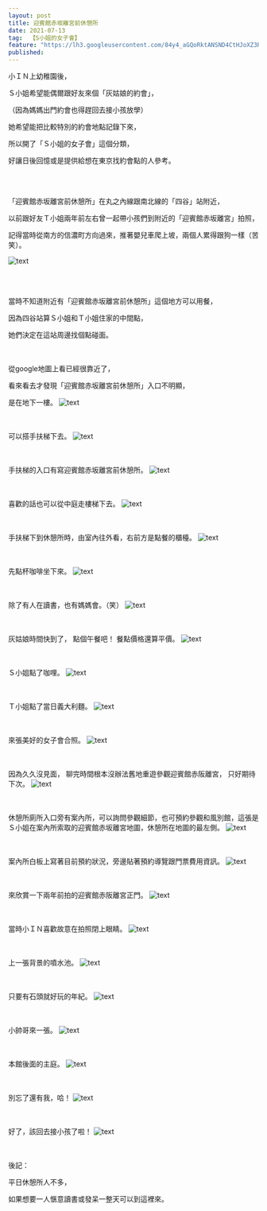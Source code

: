 ```yaml
---
layout: post
title: 迎賓館赤坂離宮前休憩所
date: 2021-07-13
tag:  【S小姐的女子會】
feature: "https://lh3.googleusercontent.com/84y4_aGQoRktANSND4CtHJoXZ3Re3Zy2v46LWiw5a9avQZj1IPwoJ4kCXcYWoA-9b3PJxkFGrhHDO8_DatzskF5GWMwoFQJo5EUcSIBAdomlZjAmVDETRI-uRNBViO5snPQCfic7iPU=w2400"
published: 
---
```

小ＩＮ上幼稚園後，

Ｓ小姐希望能偶爾跟好友來個「灰姑娘的約會」，

（因為媽媽出門約會也得趕回去接小孩放學）

她希望能把比較特別的約會地點記錄下來，

所以開了「Ｓ小姐的女子會」這個分類，

好讓日後回憶或是提供給想在東京找約會點的人參考。

<br><br>

「迎賓館赤坂離宮前休憩所」在丸之內線跟南北線的「四谷」站附近，

以前跟好友Ｔ小姐兩年前左右曾一起帶小孩們到附近的「迎賓館赤坂離宮」拍照，

記得當時從南方的信濃町方向過來，推著嬰兒車爬上坡，兩個人累得跟狗一樣（苦笑）。

![text](https://lh3.googleusercontent.com/n-Q-tJvSX0nkyMpFkRZ96ZtZEwupU6bf9y3Mt9mb2hc_T69htn2b0a5T6qHX2NaWimUslZ4yv1voMP6Av62B00KLs-JQxD-ttnWwpIdMeN79IXVp1SKcwMPG2nT3UIZWiIqwMVhgfL8=w2400)

<br><br>

當時不知道附近有「迎賓館赤坂離宮前休憩所」這個地方可以用餐，

因為四谷站算Ｓ小姐和Ｔ小姐住家的中間點，

她們決定在這站周邊找個點碰面。

<br><br>
從google地圖上看已經很靠近了，

看來看去才發現「迎賓館赤坂離宮前休憩所」入口不明顯，

是在地下一樓。
![text](https://lh3.googleusercontent.com/pcowBlIN6eI3x500XjlTdAQWmzEBjHWsfJEWeGq1imBAdkE-4z-PaJ-luu5HGbPLLIxYmj367ehB5ps6AiPmDu5h0C4g-lfa-3OVwRueCvvPjTXkhdZLkYuIUGbYc2cidUmg_8jDPTQ=w2400)


<br><br>
可以搭手扶梯下去。
![text](https://lh3.googleusercontent.com/heoCD1yIjSPobvH1_dslfSFal3lJl-jcK8BpJPh_dwV9G4cNNrrYOKCGCH_JdAxvLhVynVDzbBe6Txwwz8YKccZcZXQRIyQdHb79hPE0aLT95VErVPGpfCmST3OE7e7W5XtPMDNuqwY=w2400)


<br><br>
手扶梯的入口有寫迎賓館赤坂離宮前休憩所。
![text](https://lh3.googleusercontent.com/IWp5XT4l20O5UECwGQmbT1NUMBfYUXKX_nSr2c_AxZDH7r6bns5tB7UxeTBhEZYo2Jqm7K9MAx2pDxFlHUevxw5gyt5urUr4iZUhqRfpzmXPR04498ucVPeMqJhYw__Kpf-EF189SYQ=w2400)


<br><br>
喜歡的話也可以從中庭走樓梯下去。
![text](https://lh3.googleusercontent.com/PjZcIX81kcMeA1H7zDdjMfGw6RULG2t4ao4q1Q0DT1Tt8HE2aYAibOOc--d1Fl9tOicpVQDQ0Wj54wcz93sowtaPKT6fVVLW_Gfs28x7oKjY5qo9cfi5PrJ8-LbOeENPGh4VXNcROEM=w2400)


<br><br>
手扶梯下到休憩所時，由室內往外看，右前方是點餐的櫃檯。
![text](https://lh3.googleusercontent.com/Kx4RnyiLiTUYm_ZFWKyU4ms-MKWK7VZZaJBUnBF_TRV-cd86CbqAUBjxq4FJ7dwS3MOtLb_8MbmsMSho7pf3hUW5iPQDVykkYkQCq_7fzCpaifialB6Iz0nvs89HMDrU3RvVy9ekW-Q=w2400)


<br><br>
先點杯咖啡坐下來。
![text](https://lh3.googleusercontent.com/84y4_aGQoRktANSND4CtHJoXZ3Re3Zy2v46LWiw5a9avQZj1IPwoJ4kCXcYWoA-9b3PJxkFGrhHDO8_DatzskF5GWMwoFQJo5EUcSIBAdomlZjAmVDETRI-uRNBViO5snPQCfic7iPU=w2400)


<br><br>
除了有人在讀書，也有媽媽會。（笑）
![text](https://lh3.googleusercontent.com/0boqaYDRoxtq2iJSpcKg7R-CabqwAgH6SVw-Z2UqbOLouDAEWkqc5aQ-RXtzYgVtjnwo6s0hnJxPRAPtzz5knytWMjC4kFzWMRTg2KL-q08a2DAxH0_I8Dx47cLLRR3r2zZwI3ZpBtw=w2400)


<br><br>
灰姑娘時間快到了，
點個午餐吧！
餐點價格還算平價。
![text](https://lh3.googleusercontent.com/6JlvPqJvhA6Qvxs-h18wE3pHTfT2RUXzf6xgG1e01KDBr3GVu1G7RdVZ4VBxdVD1mV_kK800Wa4z9A2Zf92BzldHMbPbXm5FKCXaNUxym4NJYH8lprAMKh9XyEh5ubu1OkiRGP0kGmQ=w2400)


<br><br>
Ｓ小姐點了咖哩。
![text](https://lh3.googleusercontent.com/28bmzS7vrpBmS5GwTtPDIZJhEFhVgt0pU49jdUH5koJp_jXw1bQB3eblhjBeJgAiOZ7yJ7W01x8piAUu_IBCLGzXZgnhLjEaukNBjJrrYigJQ6GsWkpAk07X9sNCmC7eHl4B8-et0Nw=w2400)


<br><br>
Ｔ小姐點了當日義大利麵。
![text](https://lh3.googleusercontent.com/U9vZFLlytboNkJuVLYCJnXGbSw11XRmHzIIGhI5_YvJ0w_9jXdSNN6k4Ym13vF3BNRtqs7oXRLX8cyL5-f2kYWQ49N4_prSSNy2HkNaQjyLb2FvmDAOm3ThN1AKbg5zkd91debNhrp8=w2400)


<br><br>
來張美好的女子會合照。
![text](https://lh3.googleusercontent.com/psh1rJ5QDwZFifudiVvZE80WqFBSl7gPewUdZ6FKOYC-UqTbK_6om6vKtdt0ABJsnBiexgSypfarXGjq8g1Yh1ebaFO4UH2tJ8tw7W_ItF9tDGfOU4CDAe4m5W8Enbjl1MqE1xEEu_A=w2400)


<br><br>
因為久久沒見面，
聊完時間根本沒辦法舊地重遊參觀迎賓館赤阪離宮，
只好期待下次。
![text](https://lh3.googleusercontent.com/AI4VCtAkuUhEAsu8Kt6lu6PuGG_xT5-ChMA8ht-nOz8wQr0LVYa-oIp5_dhGPREtw4xUFCGwzjdbArwhaXcC-v1lrLVLGFu96Q-1izfuBI5a0V550AcmXLXWHfX5-Xd0hVnYtrxVGI0=w2400)


<br><br>
休憩所廁所入口旁有案內所，可以詢問參觀細節，也可預約參觀和風別館，這張是Ｓ小姐在案內所索取的迎賓館赤坂離宮地圖，休憩所在地圖的最左側。
![text](https://lh3.googleusercontent.com/LDCWuOnraZ4_LkZN8tPCCH5T_1FzGxNt9_elSZEHksT3lYvijPnG5DvVgMbo_rxsXFHSPv31WcXrn4Q9xSmD9ZrIYwdaiwkUa8pSXZLEgSfkhk2-2U_OKFkdN2WzD305qs8J104Bp2I=w2400)


<br><br>
案內所白板上寫著目前預約狀況，旁邊貼著預約導覽跟門票費用資訊。
![text](https://lh3.googleusercontent.com/XbuCuT_els7Ub9pdoh4LWe6imdZrraYzysJo0_Y8jzsKmwLjlCnhs7kIkKPC6NgcTHYmDVVfKhLvawxE0bvphVToern5qAStj3yGDotg16X7daPPcvwJHQl4PuAuDJch33Q0MMMp20U=w2400)


<br><br>
來欣賞一下兩年前拍的迎賓館赤阪離宮正門。
![text](https://lh3.googleusercontent.com/PRe8cTtAeHmBlYj-3asCOysD5ctf1xCLFy_r7K_QZLUku3cTjwYwSGGg9BpWLzhQhWM-95uqrKVdNKndJ9mK8ViQAA91QuToQovD8ZrtPj3sSiP0uanAvxGFiQL0hcgMrCD79yVbXFk=w2400)


<br><br>
當時小ＩＮ喜歡故意在拍照閉上眼睛。
![text](https://lh3.googleusercontent.com/uhLxDa0vYlcnnlrDf7W5VYo3IfVobgZ5MdCShE1z0eEVxaHHERPKrYnk6Rwvn0keqS4i0v82yczYswxC2VqmUZs9rnbwpkGEdNg5uSQSx0o9NOgwgBUxmOeIpcTwxGABckKrvonS2hs=w2400)


<br><br>
上一張背景的噴水池。
![text](https://lh3.googleusercontent.com/CxuAS2mFoZECW37EQWuG95A-ExmT5mhebS05bAy6R0cfw-2_ahZCme3WAXKqJQ0Mv3bGMdDX8Jlr5CuaeYa_qMLXGo3J9Jo80mI0wubMj5KID7or3duMVd4omkuPnVmci0fJZ1AgSfE=w2400)


<br><br>
只要有石頭就好玩的年紀。
![text](https://lh3.googleusercontent.com/CY2cg4tQGuvZJ028OYslJWPqkUkqDz27AMzDiqPYwZmLnfTtJvDOWo21cJNvij2tCQltoambfw7TryKCUeiEAJLG-yDIWKJY8LltzzcCpx-8bwc081vI0wpVv0WDw09WBtFtlGbWbKo=w2400)


<br><br>
小帥哥來一張。
![text](https://lh3.googleusercontent.com/DfUQ0DJ7tfFWoMNYS4EVtpMA-z8UdLXlL88qYpsYLVKdufSlPXeUD3W6BIuLiXulWBREaKfgBzKTeWdgc9HVPEjUpBWTXFZGD_VdoUnNMBgkzVm0ydZwa2BJQGz8vxJUZrvTWFLYHcc=w2400)


<br><br>
本館後面的主庭。
![text](https://lh3.googleusercontent.com/L9Z2o62cTRG0tAOqYGSXo1KApJETHDJdR1K1-qHQx0g5-r_jZN-8JzcPV8j3tgRHZsxUOIu8QPswSWDIeOtd0ScBMVGcc1iEGAUjKlhCy_nO2bO1joTHU-HjQbFXt60wFm4dqdf9ExE=w2400)


<br><br>
別忘了還有我，哈！
![text](https://lh3.googleusercontent.com/7FMci3NSvaYY-NZ5ie0JCDVtwr5LDmN5txVTJeQzJhubqZsqt40dzQJ0A_GV7fRnWY1VHRGoOoKBzeeniYeFf7Nw_qqel2r0MugyWGPXfJwa948mabhKD6d62Z44vxZfZ2yQaRMFDcc=w2400)


<br><br>
好了，該回去接小孩了啦！
![text](https://lh3.googleusercontent.com/G7I2nOE8maJpw8ynrkNocMlp7YuYeSJF_yoQFy_9PziY6kWu6PsfG8q4MXynm451q2cYpKsVVVUUfttJUqxJ5p2CALJz5w9Dn5jyAbH5O6Du4HQxzr--n9RQz6svYtAjNDHK0QZqEpk=w2400)


<br><br>
後記：

平日休憩所人不多，

如果想要一人愜意讀書或發呆一整天可以到這裡來。
